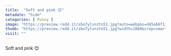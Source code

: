 ```yaml
---
title:  "Soft and pink 😊"
metadate: "hide"
categories: [ Pussy ]
image: "https://preview.redd.it/sbo7ylsnztn51.jpg?auto=webp&s=d45a66f11ee1a34f2ef0a942f32443e3839b1c0b"
thumb: "https://preview.redd.it/sbo7ylsnztn51.jpg?width=1080&crop=smart&auto=webp&s=a99558f5d8d0dd7f0ded88fe3617af3fe638bee0"
visit: ""
---
```

Soft and pink 😊

